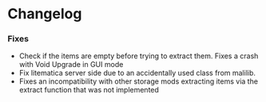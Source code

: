 # Changelog

### Fixes
- Check if the items are empty before trying to extract them. Fixes a crash with Void Upgrade in GUI mode 
- Fix litematica server side due to an accidentally used class from malilib.
- Fixes an incompatibility with other storage mods extracting items via the extract function that was not implemented